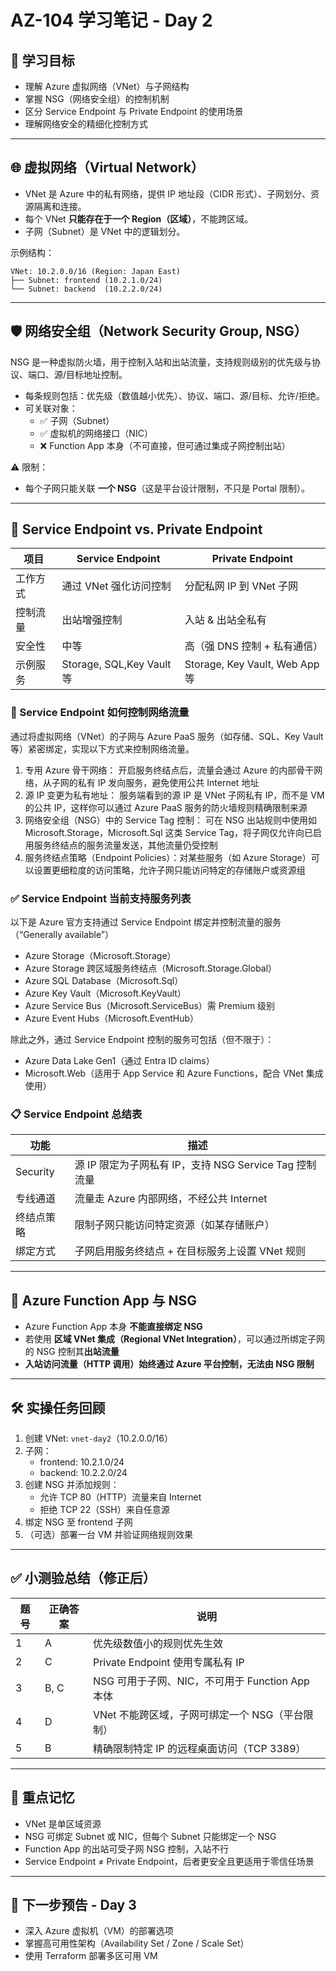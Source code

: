 
# AZ-104 学习笔记 - Day 2

## 🎯 学习目标
- 理解 Azure 虚拟网络（VNet）与子网结构
- 掌握 NSG（网络安全组）的控制机制
- 区分 Service Endpoint 与 Private Endpoint 的使用场景
- 理解网络安全的精细化控制方式

---

## 🌐 虚拟网络（Virtual Network）

- VNet 是 Azure 中的私有网络，提供 IP 地址段（CIDR 形式）、子网划分、资源隔离和连接。
- 每个 VNet **只能存在于一个 Region（区域）**，不能跨区域。
- 子网（Subnet）是 VNet 中的逻辑划分。

示例结构：

```
VNet: 10.2.0.0/16 (Region: Japan East)
├── Subnet: frontend (10.2.1.0/24)
└── Subnet: backend  (10.2.2.0/24)
```

---

## 🛡️ 网络安全组（Network Security Group, NSG）

NSG 是一种虚拟防火墙，用于控制入站和出站流量，支持规则级别的优先级与协议、端口、源/目标地址控制。

- 每条规则包括：优先级（数值越小优先）、协议、端口、源/目标、允许/拒绝。
- 可关联对象：
  - ✅ 子网（Subnet）
  - ✅ 虚拟机的网络接口（NIC）
  - ❌ Function App 本身（不可直接，但可通过集成子网控制出站）

⚠️ 限制：
- 每个子网只能关联 **一个 NSG**（这是平台设计限制，不只是 Portal 限制）。

---

## 🔄 Service Endpoint vs. Private Endpoint

| 项目 | Service Endpoint | Private Endpoint |
|------|------------------|------------------|
| 工作方式 | 通过 VNet 强化访问控制 | 分配私网 IP 到 VNet 子网 |
| 控制流量 | 出站增强控制 | 入站 & 出站全私有 |
| 安全性 | 中等 | 高（强 DNS 控制 + 私有通信） |
| 示例服务 | Storage, SQL,Key Vault  等 | Storage, Key Vault, Web App 等 |

### 🔐 Service Endpoint 如何控制网络流量
通过将虚拟网络（VNet）的子网与 Azure PaaS 服务（如存储、SQL、Key Vault 等）紧密绑定，实现以下方式来控制网络流量。
  1. 专用 Azure 骨干网络： 开启服务终结点后，流量会通过 Azure 的内部骨干网络，从子网的私有 IP 发向服务，避免使用公共 Internet 地址
  2. 源 IP 变更为私有地址： 服务端看到的源 IP 是 VNet 子网私有 IP，而不是 VM 的公共 IP，这样你可以通过 Azure PaaS 服务的防火墙规则精确限制来源
  3. 网络安全组（NSG）中的 Service Tag 控制： 可在 NSG 出站规则中使用如 Microsoft.Storage，Microsoft.Sql 这类 Service Tag，将子网仅允许向已启用服务终结点的服务流量发送，其他流量仍受控制
  4. 服务终结点策略（Endpoint Policies）：对某些服务（如 Azure Storage）可以设置更细粒度的访问策略，允许子网只能访问特定的存储账户或资源组

### ✅ Service Endpoint 当前支持服务列表
以下是 Azure 官方支持通过 Service Endpoint 绑定并控制流量的服务（“Generally available”）
- Azure Storage（Microsoft.Storage）
- Azure Storage 跨区域服务终结点（Microsoft.Storage.Global）
- Azure SQL Database（Microsoft.Sql）
- Azure Key Vault（Microsoft.KeyVault）
- Azure Service Bus（Microsoft.ServiceBus）需 Premium 级别 
- Azure Event Hubs（Microsoft.EventHub）

除此之外，通过 Service Endpoint 控制的服务可包括（但不限于）：
- Azure Data Lake Gen1（通过 Entra ID claims）
- Microsoft.Web（适用于 App Service 和 Azure Functions，配合 VNet 集成使用）

### 📋 Service Endpoint 总结表
| 功能       | 描述                                      |
|----------|-----------------------------------------|
| Security | 源 IP 限定为子网私有 IP，支持 NSG Service Tag 控制流量 |
| 专线通道     | 流量走 Azure 内部网络，不经公共 Internet            |
| 终结点策略    | 限制子网只能访问特定资源（如某存储账户）                    |
| 绑定方式     | 子网启用服务终结点 + 在目标服务上设置 VNet 规则            |

---

## 🚦 Azure Function App 与 NSG

- Azure Function App 本身 **不能直接绑定 NSG**
- 若使用 **区域 VNet 集成（Regional VNet Integration）**，可以通过所绑定子网的 NSG 控制其**出站流量**
- **入站访问流量（HTTP 调用）始终通过 Azure 平台控制，无法由 NSG 限制**

---

## 🛠️ 实操任务回顾

1. 创建 VNet: `vnet-day2`（10.2.0.0/16）
2. 子网：
   - frontend: 10.2.1.0/24
   - backend: 10.2.2.0/24
3. 创建 NSG 并添加规则：
   - 允许 TCP 80（HTTP）流量来自 Internet
   - 拒绝 TCP 22（SSH）来自任意源
4. 绑定 NSG 至 frontend 子网
5. （可选）部署一台 VM 并验证网络规则效果

---

## ✅ 小测验总结（修正后）

| 题号 | 正确答案 | 说明 |
|------|-----------|------|
| 1 | A | 优先级数值小的规则优先生效 |
| 2 | C | Private Endpoint 使用专属私有 IP |
| 3 | B, C | NSG 可用于子网、NIC，不可用于 Function App 本体 |
| 4 | D | VNet 不能跨区域，子网可绑定一个 NSG（平台限制） |
| 5 | B | 精确限制特定 IP 的远程桌面访问（TCP 3389） |

---

## 📌 重点记忆

- VNet 是单区域资源
- NSG 可绑定 Subnet 或 NIC，但每个 Subnet 只能绑定一个 NSG
- Function App 的出站可受子网 NSG 控制，入站不行
- Service Endpoint ≠ Private Endpoint，后者更安全且更适用于零信任场景

---

## 📅 下一步预告 - Day 3

- 深入 Azure 虚拟机（VM）的部署选项
- 掌握高可用性架构（Availability Set / Zone / Scale Set）
- 使用 Terraform 部署多区可用 VM
